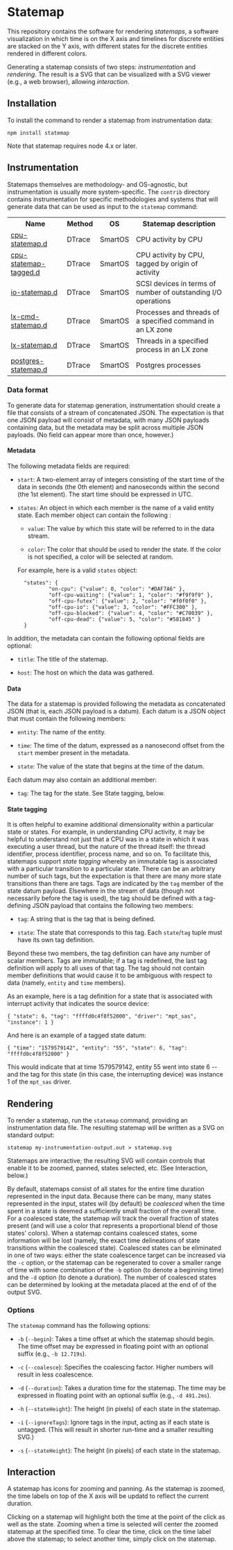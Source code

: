 # Statemap

This repository contains the software for rendering _statemaps_, a
software visualization in which time is on the X axis and timelines
for discrete entities are stacked on the Y axis, with different states
for the discrete entities rendered in different colors.

Generating a statemap consists of two steps: *instrumentation* and
*rendering*.  The result is a SVG that can be visualized with a SVG 
viewer (e.g., a web browser), allowing *interaction*.

## Installation

To install the command to render a statemap from instrumentation data:

    npm install statemap

Note that statemap requires node 4.x or later.

## Instrumentation

Statemaps themselves are methodology- and OS-agnostic, but instrumentation
is usually more system-specific.
The `contrib` directory contains instrumentation for specific methodologies
and systems that will generate data that can be used 
as input to the `statemap` command:

<table>
<tr>
<th>Name</th>
<th>Method</th>
<th>OS</th>
<th>Statemap description</th>
</tr>
<tr>
<td><a href="./contrib/cpu-statemap.d">cpu-statemap.d</a></td>
<td>DTrace</td>
<td>SmartOS</td>
<td>CPU activity by CPU</td>
</tr>
<tr>
<td><a href="./contrib/cpu-statemap-tagged.d">cpu-statemap-tagged.d</a></td>
<td>DTrace</td>
<td>SmartOS</td>
<td>CPU activity by CPU, tagged by origin of activity</td>
</tr>
<tr>
<td><a href="./contrib/io-statemap.d">io-statemap.d</a></td>
<td>DTrace</td>
<td>SmartOS</td>
<td>SCSI devices in terms of number of outstanding I/O operations</td>
</tr>
<tr>
<td><a href="./contrib/lx-cmd-statemap.d">lx-cmd-statemap.d</a></td>
<td>DTrace</td>
<td>SmartOS</td>
<td>Processes and threads of a specified command in an LX zone</td>
</tr>
<tr>
<td><a href="./contrib/lx-statemap.d">lx-statemap.d</a></td>
<td>DTrace</td>
<td>SmartOS</td>
<td>Threads in a specified process in an LX zone</td>
</tr>
<tr>
<td><a href="./contrib/postgres-statemap.d">postgres-statemap.d</a></td>
<td>DTrace</td>
<td>SmartOS</td>
<td>Postgres processes</td>
</tr>
</table>

### Data format

To generate data for statemap generation,
instrumentation should create a file that consists of a stream of
concatenated JSON.
The expectation is that one JSON payload will consist of
metadata, with many JSON payloads containing data, but the metadata may
be split across multiple JSON payloads.  (No field can appear more than
once, however.)

#### Metadata

The following metadata fields are required: 

- `start`: A two-element array of integers consisting of the start time of
the data in seconds (the 0th element) and nanoseconds within the 
second (the 1st element).  The start time should be expressed in UTC.

- `states`: An object in which each member is the name of a valid
  entity state.  Each member object can contain the following :

  - `value`: The value by which this state will be referred to in the 
    data stream.

  - `color`: The color that should be used to render the state. If the
    color is not specified, a color will be selected at random.

  For example, here is a valid `states` object:

        "states": {
                "on-cpu": {"value": 0, "color": "#DAF7A6" },
                "off-cpu-waiting": {"value": 1, "color": "#f9f9f9" },
                "off-cpu-futex": {"value": 2, "color": "#f0f0f0" },
                "off-cpu-io": {"value": 3, "color": "#FFC300" },
                "off-cpu-blocked": {"value": 4, "color": "#C70039" },
                "off-cpu-dead": {"value": 5, "color": "#581845" }
        }
  
In addition, the metadata can contain the following optional fields are
optional:

- `title`: The title of the statemap.

- `host`: The host on which the data was gathered.

#### Data

The data for a statemap is provided following the metadata as
concatenated JSON (that is, each JSON payload is a datum).  Each
datum is a JSON object that must contain the following members:

- `entity`: The name of the entity.

- `time`: The time of the datum, expressed as a nanosecond offset from
  the `start` member present in the metadata.

- `state`: The value of the state that begins at the time of the datum.

Each datum may also contain an additional member:

- `tag`: The tag for the state.  See State tagging, below.

#### State tagging

It is often helpful to examine additional dimensionality within a particular
state or states.  For example, in understanding CPU activity, it may be
helpful to understand not just that a CPU was in a state in which it was
executing a user thread, but the nature of the thread itself:  the thread
identifier, process identifier, process name, and so on.  To facilitate this,
statemaps support *state tagging* whereby an immutable tag is associated with a
particular transition to a particular state.  There can be an arbitrary
number of such tags, but the expectation is that there are many more state
transitions than there are tags.  Tags are indicated by the `tag` member of
the state datum payload.  Elsewhere in the stream of data (though not
necessarily before the tag is used), the tag should be defined with
a tag-defining JSON payload that contains the following two members:

- `tag`: A string that is the tag that is being defined.

- `state`: The state that corresponds to this tag.  Each `state`/`tag` tuple
  must have its own tag definition.

Beyond these two members, the tag definition can have any number of scalar
members.  Tags are immutable; if a tag is redefined, the last tag definition
will apply to all uses of that tag.  The tag should not contain member
definitions that would cause it to be ambiguous with respect to data (namely,
`entity` and `time` members).

As an example, here is a tag definition for a state that is associated with
interrupt activity that indicates the source device:

```
{ "state": 6, "tag": "ffffd0c4f8f52000", "driver": "mpt_sas", "instance": 1 }
```

And here is an example of a tagged state datum:

```
{ "time": "1579579142", "entity": "55", "state": 6, "tag": "ffffd0c4f8f52000" }
```

This would indicate that at time 1579579142, entity 55 went into state 6 --
and the tag for this state (in this case, the interrupting device) was
instance 1 of the `mpt_sas` driver.

## Rendering

To render a statemap, run the `statemap` command, providing an instrumentation
data file.  The resulting statemap will be written as a SVG on standard
output:

    statemap my-instrumentation-output.out > statemap.svg

Statemaps are interactive; the resulting SVG will contain controls that
enable it to be zoomed, panned, states selected, etc. (See Interaction,
below.)

By default, statemaps consist of all states for the entire time duration
represented in the input data.  Because there can be many, many states
represented in the input, states will (by default) be _coalesced_ when
the time spent in a state is deemed a sufficiently small fraction of
the overall time.  For a coalesced state, the statemap will track the
overall fraction of states present (and will use a color that represents
a proportional blend of those states' colors).  When a statemap contains
coalesced states, some information will be lost (namely, the exact
time delineations of state transitions within the coalesced state).
Coalesced states can be eliminated in one of two ways:  either the
state coalescence target can be increased via the `-c` option, or the
statemap can be regenerated to cover a smaller range of time with some
combination of the `-b` option (to denote a beginning time) and the `-d`
option (to denote a duration).  The number of coalesced states can be
determined by looking at the metadata placed at the end of of the output
SVG.

### Options

The `statemap` command has the following options:

- `-b` (`--begin`): Takes a time offset at which the statemap should begin.
The time offset may be expressed in floating point with an optional
suffix (e.g., `-b 12.719s`).

- `-c` (`--coalesce`): Specifies the coalescing factor. Higher numbers will
result in less coalescence.

- `-d` (`--duration`): Takes a duration time for the statemap.  The time
may be expressed in floating point with an optional suffix (e.g.,
`-d 491.2ms`).

- `-h` (`--stateHeight`): The height (in pixels) of each state in the
statemap.

- `-i` (`--ignoreTags`): Ignore tags in the input, acting as if each state
is untagged. (This will result in shorter run-time and a smaller resulting
SVG.)

- `-s` (`--stateHeight`): The height (in pixels) of each state in the
statemap.

## Interaction

A statemap has icons for zooming and panning.  As the statemap is zoomed,
the time labels on top of the X axis will be updatd to reflect the current
duration.

Clicking on a statemap will highlight both the time at the point of the
click as well as the state.  Zooming when a time is selected will center
the zoomed statemap at the specified time.  To clear the time, click on
the time label above the statemap; to select another time, simply click
on the statemap.

